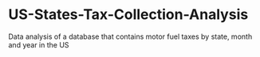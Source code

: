 # US-States-Tax-Collection-Analysis
Data analysis of a database that contains motor fuel taxes by state, month and year in the US
